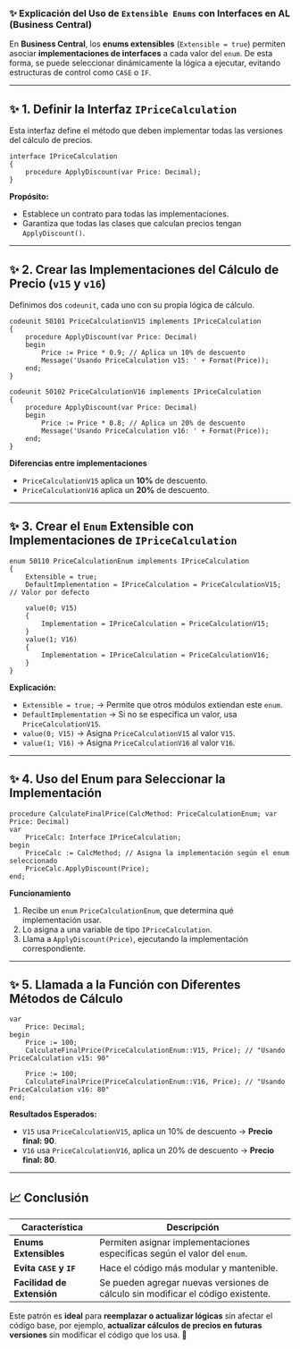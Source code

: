 ### ✨ Explicación del Uso de `Extensible Enums` con Interfaces en AL (Business Central)

En **Business Central**, los **enums extensibles** (`Extensible = true`) permiten asociar **implementaciones de interfaces** a cada valor del `enum`. De esta forma, se puede seleccionar dinámicamente la lógica a ejecutar, evitando estructuras de control como `CASE` o `IF`.

---

## ✨ 1. Definir la Interfaz `IPriceCalculation`

Esta interfaz define el método que deben implementar todas las versiones del cálculo de precios.

```al
interface IPriceCalculation
{
    procedure ApplyDiscount(var Price: Decimal);
}
```

**Propósito:**
- Establece un contrato para todas las implementaciones.
- Garantiza que todas las clases que calculan precios tengan `ApplyDiscount()`.

---

## ✨ 2. Crear las Implementaciones del Cálculo de Precio (`v15` y `v16`)

Definimos dos `codeunit`, cada uno con su propia lógica de cálculo.

```al
codeunit 50101 PriceCalculationV15 implements IPriceCalculation
{
    procedure ApplyDiscount(var Price: Decimal)
    begin
        Price := Price * 0.9; // Aplica un 10% de descuento
        Message('Usando PriceCalculation v15: ' + Format(Price));
    end;
}

codeunit 50102 PriceCalculationV16 implements IPriceCalculation
{
    procedure ApplyDiscount(var Price: Decimal)
    begin
        Price := Price * 0.8; // Aplica un 20% de descuento
        Message('Usando PriceCalculation v16: ' + Format(Price));
    end;
}
```

**Diferencias entre implementaciones**
- `PriceCalculationV15` aplica un **10%** de descuento.
- `PriceCalculationV16` aplica un **20%** de descuento.

---

## ✨ 3. Crear el `Enum` Extensible con Implementaciones de `IPriceCalculation`

```al
enum 50110 PriceCalculationEnum implements IPriceCalculation
{
    Extensible = true;
    DefaultImplementation = IPriceCalculation = PriceCalculationV15; // Valor por defecto

    value(0; V15)
    {
        Implementation = IPriceCalculation = PriceCalculationV15;
    }
    value(1; V16)
    {
        Implementation = IPriceCalculation = PriceCalculationV16;
    }
}
```

**Explicación:**
- `Extensible = true;` → Permite que otros módulos extiendan este `enum`.
- `DefaultImplementation` → Si no se especifica un valor, usa `PriceCalculationV15`.
- `value(0; V15)` → Asigna `PriceCalculationV15` al valor `V15`.
- `value(1; V16)` → Asigna `PriceCalculationV16` al valor `V16`.

---

## ✨ 4. Uso del Enum para Seleccionar la Implementación

```al
procedure CalculateFinalPrice(CalcMethod: PriceCalculationEnum; var Price: Decimal)
var
    PriceCalc: Interface IPriceCalculation;
begin
    PriceCalc := CalcMethod; // Asigna la implementación según el enum seleccionado
    PriceCalc.ApplyDiscount(Price);
end;
```

**Funcionamiento**
1. Recibe un `enum` `PriceCalculationEnum`, que determina qué implementación usar.
2. Lo asigna a una variable de tipo `IPriceCalculation`.
3. Llama a `ApplyDiscount(Price)`, ejecutando la implementación correspondiente.

---

## ✨ 5. Llamada a la Función con Diferentes Métodos de Cálculo

```al
var
    Price: Decimal;
begin
    Price := 100;
    CalculateFinalPrice(PriceCalculationEnum::V15, Price); // "Usando PriceCalculation v15: 90"

    Price := 100;
    CalculateFinalPrice(PriceCalculationEnum::V16, Price); // "Usando PriceCalculation v16: 80"
end;
```

**Resultados Esperados:**
- `V15` usa `PriceCalculationV15`, aplica un 10% de descuento → **Precio final: 90**.
- `V16` usa `PriceCalculationV16`, aplica un 20% de descuento → **Precio final: 80**.

---

## 📈 Conclusión
| **Característica** | **Descripción** |
|-------------------|----------------|
| **Enums Extensibles** | Permiten asignar implementaciones específicas según el valor del `enum`. |
| **Evita `CASE` y `IF`** | Hace el código más modular y mantenible. |
| **Facilidad de Extensión** | Se pueden agregar nuevas versiones de cálculo sin modificar el código existente. |

Este patrón es **ideal** para **reemplazar o actualizar lógicas** sin afectar el código base, por ejemplo, **actualizar cálculos de precios en futuras versiones** sin modificar el código que los usa. 🚀

